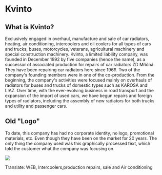 
<h1>Kvinto</h1>
<h2>What is Kvinto?</h2>
Exclusively engaged in overhaul, manufacture and sale of car radiators, heating, air conditioning, intercoolers and oil coolers for all types of cars and trucks, buses, motorcycles, veterans, agricultural machinery and special construction machinery. Kvinto, a limited liability company, was founded in December 1992 by five companies (hence the name), as a successor of associated production for repairs of car radiators ZD Mříčná. They have been repairing car radiators here since 1969. Two of the company's founding members were in one of the co-production. From the beginning, the company's activities were focused mainly on overhauls of radiators for buses and trucks of domestic types such as KAROSA and LIAZ. Over time, with the ever-evolving business in road transport and the expansion of the import of used cars, we have begun repairs and foreign types of radiators, including the assembly of new radiators for both trucks and utility and passenger cars.

<h2>Old "Logo"</h2>
To date, this company has had no corporate identity, no logo, promotional materials, etc.
Even though they have been on the market for 20 years. The only thing the company used was this graphically processed text, which told the customer what the company was focusing on.

![](https://user-images.githubusercontent.com/73166204/110362754-f6fdf480-8041-11eb-9af2-39dafd5476b9.png)

Translate: WEB, Intercoolers,production repairs, sale and Air conditioning

